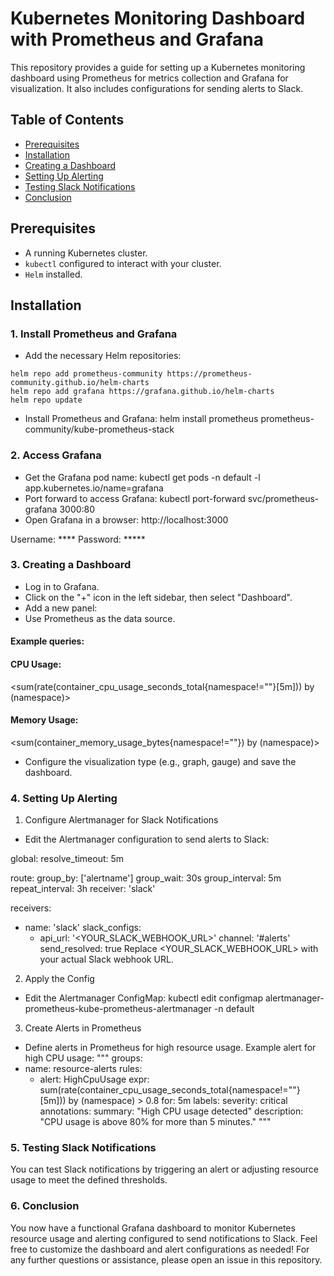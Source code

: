 
# Kubernetes Monitoring Dashboard with Prometheus and Grafana

This repository provides a guide for setting up a Kubernetes monitoring dashboard using Prometheus for metrics collection and Grafana for visualization. It also includes configurations for sending alerts to Slack.

## Table of Contents

- [Prerequisites](#prerequisites)
- [Installation](#installation)
- [Creating a Dashboard](#creating-a-dashboard)
- [Setting Up Alerting](#setting-up-alerting)
- [Testing Slack Notifications](#testing-slack-notifications)
- [Conclusion](#conclusion)

## Prerequisites

- A running Kubernetes cluster.
- `kubectl` configured to interact with your cluster.
- `Helm` installed.

## Installation

### 1. Install Prometheus and Grafana

- Add the necessary Helm repositories:
```
helm repo add prometheus-community https://prometheus-community.github.io/helm-charts
helm repo add grafana https://grafana.github.io/helm-charts
helm repo update
```
- Install Prometheus and Grafana: helm install prometheus prometheus-community/kube-prometheus-stack

### 2. Access Grafana 
- Get the Grafana pod name: kubectl get pods -n default -l app.kubernetes.io/name=grafana
- Port forward to access Grafana: kubectl port-forward svc/prometheus-grafana 3000:80
- Open Grafana in a browser: http://localhost:3000

Username: ****
Password: *****

### 3. Creating a Dashboard
- Log in to Grafana.
- Click on the "+" icon in the left sidebar, then select "Dashboard".
- Add a new panel:
- Use Prometheus as the data source.
#### Example queries:

#### CPU Usage:
<sum(rate(container_cpu_usage_seconds_total{namespace!=""}[5m])) by (namespace)>

#### Memory Usage:
<sum(container_memory_usage_bytes{namespace!=""}) by (namespace)>

- Configure the visualization type (e.g., graph, gauge) and save the dashboard.

### 4. Setting Up Alerting

1. Configure Alertmanager for Slack Notifications
- Edit the Alertmanager configuration to send alerts to Slack:

global:
  resolve_timeout: 5m

route:
  group_by: ['alertname']
  group_wait: 30s
  group_interval: 5m
  repeat_interval: 3h
  receiver: 'slack'

receivers:
- name: 'slack'
  slack_configs:
  - api_url: '<YOUR_SLACK_WEBHOOK_URL>'
    channel: '#alerts'
    send_resolved: true
Replace <YOUR_SLACK_WEBHOOK_URL> with your actual Slack webhook URL.

2. Apply the Config
- Edit the Alertmanager ConfigMap: kubectl edit configmap alertmanager-prometheus-kube-prometheus-alertmanager -n default

3. Create Alerts in Prometheus
- Define alerts in Prometheus for high resource usage. Example alert for high CPU usage:
"""
groups:
- name: resource-alerts
  rules:
  - alert: HighCpuUsage
    expr: sum(rate(container_cpu_usage_seconds_total{namespace!=""}[5m])) by (namespace) > 0.8
    for: 5m
    labels:
      severity: critical
    annotations:
      summary: "High CPU usage detected"
      description: "CPU usage is above 80% for more than 5 minutes."
"""
### 5. Testing Slack Notifications
You can test Slack notifications by triggering an alert or adjusting resource usage to meet the defined thresholds.

### 6. Conclusion
You now have a functional Grafana dashboard to monitor Kubernetes resource usage and alerting configured to send notifications to Slack. Feel free to customize the dashboard and alert configurations as needed!
For any further questions or assistance, please open an issue in this repository.




